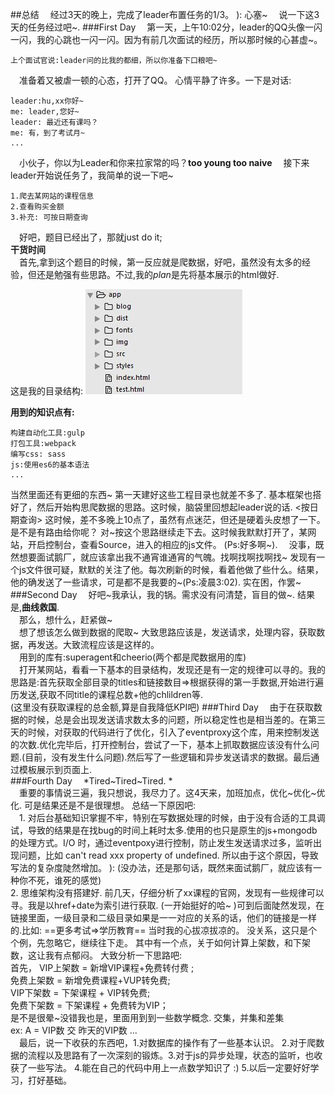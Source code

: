##总结
&emsp;经过3天的晚上，完成了leader布置任务的1/3。 ): 心塞~
&emsp;说一下这3天的任务经过吧~.
###First Day
&emsp;第一天，上午10:02分，leader的QQ头像一闪一闪，我的心跳也一闪一闪。因为有前几次面试的经历，所以那时候的心甚虚~。 

	上个面试官说:leader问的比我的都细，所以你准备下口粮吧~
&emsp;准备着又被虐一顿的心态，打开了QQ。 心情平静了许多。一下是对话:

	leader:hu,xx你好~
    me: leader,您好~
    leader: 最近还有课吗？
    me: 有，到了考试月~
    ...

&emsp;小伙子，你以为Leader和你来拉家常的吗？**too young too naive**
&emsp;接下来leader开始说任务了，我简单的说一下吧~
	
	1.爬去某网站的课程信息
	2.查看购买金额
	3.补充: 可按日期查询
&emsp;好吧，题目已经出了，那就just do it;<br/>
**干货时间**<br/>
&emsp;首先,拿到这个题目的时候，第一反应就是爬数据，好吧，虽然没有太多的经验，但还是勉强有些思路。不过,我的*plan*是先将基本展示的html做好.

这是我的目录结构:
![](./mdImg/content.jpg)

**用到的知识点有:**

	构建自动化工具:gulp
    打包工具:webpack
    编写css: sass
    js:使用es6的基本语法
    ...
当然里面还有更细的东西~
第一天建好这些工程目录也就差不多了. 基本框架也搭好了，然后开始构思爬数据的思路。这时候，脑袋里回想起leader说的话. <按日期查询> 这时候，差不多晚上10点了，虽然有点迷茫，但还是硬着头皮想了一下。 是不是有路由给你呢？ 对~按这个思路继续走下去。这时候我默默打开了，某网站，开启控制台，查看Source，进入的相应的js文件。 (Ps:好多啊~). 
&emsp;没事，既然想要面试鹅厂，就应该拿出我不通宵谁通宵的气魄。找啊找啊找啊找~ 发现有一个js文件很可疑，默默的关注了他。每次刷新的时候，看着他做了些什么。结果，他的确发送了一些请求，可是都不是我要的~(Ps:凌晨3:02). 实在困，作罢~
###Second Day
&emsp;好吧\~我承认，我的锅。需求没有问清楚，盲目的做~. 结果是,**曲线救国**.<br/>
&emsp;那么，想什么，赶紧做~<br/>
&emsp;想了想该怎么做到数据的爬取~ 大致思路应该是，发送请求，处理内容，获取数据，再发送。大致流程应该是这样的。<br/>
&emsp;用到的库有:superagent和cheerio(两个都是爬数据用的库)<br/>
&emsp;打开某网站，看看一下基本的目录结构，发现还是有一定的规律可以寻的。我的思路是:首先获取全部目录的titles和链接数目=>根据获得的第一手数据,开始进行遍历发送,获取不同title的课程总数+他的chlildren等.<br/>
(这里没有获取课程的总金额,算是自我降低KPI吧)
###Third Day
&emsp;由于在获取数据的时候，总是会出现发送请求数太多的问题，所以稳定性也是相当差的。在第三天的时候，对获取的代码进行了优化，引入了eventproxy这个库，用来控制发送的次数.优化完毕后，打开控制台，尝试了一下，基本上抓取数据应该没有什么问题.(目前，没有发生什么问题).然后写了一些逻辑和异步发送请求的数据。最后通过模板展示到页面上.<br/>
###Fourth Day
&emsp;*Tired\~Tired\~Tired. *<br/>
&emsp;重要的事情说三遍，我只想说，我尽力了。这4天来，加班加点，优化\~优化\~优化. 可是结果还是不是很理想。 总结一下原因吧:<br/>
	&emsp;1. 对后台基础知识掌握不牢，特别在写数据处理的时候，由于没有合适的工具调试，导致的结果是在找bug的时间上耗时太多.使用的也只是原生的js+mongodb的处理方式。I/O 时，通过eventpoxy进行控制，防止发生发送请求过多，监听出现问题，比如 can't read xxx property of undefined. 所以由于这个原因，导致写法的复杂度陡然增加。 ): (没办法，还是那句话，既然来面试鹅厂，就应该有一种你不死，谁死的感觉)<br/>
	2. 思维架构没有搭建好. 前几天，仔细分析了xx课程的官网，发现有一些规律可以寻。我是以href+date为索引进行获取. (一开始挺好的哈~ )可到后面陡然发现，在链接里面，一级目录和二级目录如果是一一对应的关系的话，他们的链接是一样的.比如:   ==更多考试=>学历教育==   当时我的心拔凉拔凉的。 没关系，这只是个个例，先忽略它，继续往下走。 其中有一个点，关于如何计算上架数，和下架数，这让我有点郁闷。 大致分析一下思路吧:  <br/>
	首先， VIP上架数 = 新增VIP课程+免费转付费 ;<br/>
    	 免费上架数 = 新增免费课程+VUP转免费;<br/>
         VIP下架数 = 下架课程 + VIP转免费;<br/>
         免费下架数 = 下架课程 + 免费转为VIP；<br/>
         是不是很晕~没错我也是，里面用到到一些数学概念. 交集，并集和差集<br/>
         ex: A = VIP数 交 昨天的VIP数 ...<br/>
&emsp;最后，说一下收获的东西吧，1.对数据库的操作有了一些基本认识。 2.对于爬数据的流程以及思路有了一次深刻的锻炼。3.对于js的异步处理，状态的监听，也收获了一些写法。 4.能在自己的代码中用上一点数学知识了 :) 5.以后一定要好好学习，打好基础。

